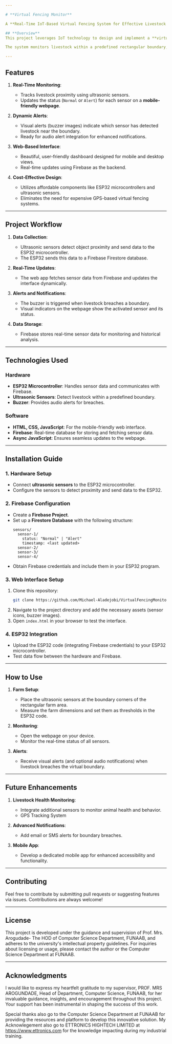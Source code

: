 ```yaml
---

# **Virtual Fencing Monitor**

A **Real-Time IoT-Based Virtual Fencing System for Effective Livestock Management** using **Proximity Sensors** and **ESP32**.

## **Overview**
This project leverages IoT technology to design and implement a **virtual fencing system** for livestock management. By using ultrasonic sensors, ESP32 microcontrollers, and Firebase for real-time data storage, the system provides an efficient, scalable, and environmentally friendly alternative to traditional physical fencing.

The system monitors livestock within a predefined rectangular boundary, detects breaches, and triggers alerts to notify the farmer via a web-based monitoring platform.

---
```


## **Features**

1. **Real-Time Monitoring**:

   - Tracks livestock proximity using ultrasonic sensors.
   - Updates the status (`Normal` or `Alert`) for each sensor on a **mobile-friendly webpage**.

2. **Dynamic Alerts**:

   - Visual alerts (buzzer images) indicate which sensor has detected livestock near the boundary.
   - Ready for audio alert integration for enhanced notifications.

3. **Web-Based Interface**:

   - Beautiful, user-friendly dashboard designed for mobile and desktop views.
   - Real-time updates using Firebase as the backend.

4. **Cost-Effective Design**:
   - Utilizes affordable components like ESP32 microcontrollers and ultrasonic sensors.
   - Eliminates the need for expensive GPS-based virtual fencing systems.

---

## **Project Workflow**

1. **Data Collection**:

   - Ultrasonic sensors detect object proximity and send data to the ESP32 microcontroller.
   - The ESP32 sends this data to a Firebase Firestore database.

2. **Real-Time Updates**:

   - The web app fetches sensor data from Firebase and updates the interface dynamically.

3. **Alerts and Notifications**:

   - The buzzer is triggered when livestock breaches a boundary.
   - Visual indicators on the webpage show the activated sensor and its status.

4. **Data Storage**:
   - Firebase stores real-time sensor data for monitoring and historical analysis.

---

## **Technologies Used**

### **Hardware**

- **ESP32 Microcontroller**: Handles sensor data and communicates with Firebase.
- **Ultrasonic Sensors**: Detect livestock within a predefined boundary.
- **Buzzer**: Provides audio alerts for breaches.

### **Software**

- **HTML, CSS, JavaScript**: For the mobile-friendly web interface.
- **Firebase**: Real-time database for storing and fetching sensor data.
- **Async JavaScript**: Ensures seamless updates to the webpage.

---

## **Installation Guide**

### **1. Hardware Setup**

- Connect **ultrasonic sensors** to the ESP32 microcontroller.
- Configure the sensors to detect proximity and send data to the ESP32.

### **2. Firebase Configuration**

- Create a **Firebase Project**.
- Set up a **Firestore Database** with the following structure:
  ```
  sensors/
    sensor-1/
      status: "Normal" | "Alert"
      timestamp: <last updated>
    sensor-2/
    sensor-3/
    sensor-4/
  ```
- Obtain Firebase credentials and include them in your ESP32 program.

### **3. Web Interface Setup**

1. Clone this repository:
   ```bash
   git clone https://github.com/Michael-Aladejobi/VirtualFencingMonitor.git
   ```
2. Navigate to the project directory and add the necessary assets (sensor icons, buzzer images).
3. Open `index.html` in your browser to test the interface.

### **4. ESP32 Integration**

- Upload the ESP32 code (integrating Firebase credentials) to your ESP32 microcontroller.
- Test data flow between the hardware and Firebase.

---

## **How to Use**

1. **Farm Setup**:

   - Place the ultrasonic sensors at the boundary corners of the rectangular farm area.
   - Measure the farm dimensions and set them as thresholds in the ESP32 code.

2. **Monitoring**:

   - Open the webpage on your device.
   - Monitor the real-time status of all sensors.

3. **Alerts**:
   - Receive visual alerts (and optional audio notifications) when livestock breaches the virtual boundary.

---

## **Future Enhancements**

1. **Livestock Health Monitoring**:

   - Integrate additional sensors to monitor animal health and behavior.
   - GPS Tracking System

2. **Advanced Notifications**:

   - Add email or SMS alerts for boundary breaches.

3. **Mobile App**:
   - Develop a dedicated mobile app for enhanced accessibility and functionality.

---

## **Contributing**

Feel free to contribute by submitting pull requests or suggesting features via issues. Contributions are always welcome!

---

## **License**

This project is developed under the guidance and supervision of Prof. Mrs. Arogudade- The HOD of Computer Science Department, FUNAAB, and adheres to the university's intellectual property guidelines. For inquiries about licensing or usage, please contact the author or the Computer Science Department at FUNAAB.

---

## **Acknowledgments**

I would like to express my heartfelt gratitude to my supervisor, PROF. MRS AROGUNDADE, Head of Department, Computer Science, FUNAAB, for her invaluable guidance, insights, and encouragement throughout this project. Your support has been instrumental in shaping the success of this work.

Special thanks also go to the Computer Science Department at FUNAAB for providing the resources and platform to develop this innovative solution.
My Acknowlegement also go to ETTRONICS HIGHTECH LIMITED at https://www.ettronics.com for the knowledge impacting during my industrial training.
